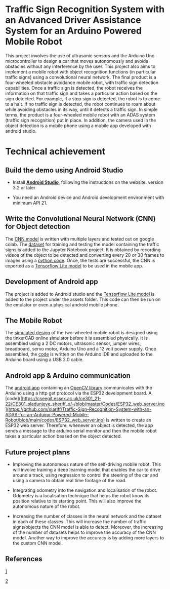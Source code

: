 # Traffic Sign Recognition System with an Advanced Driver Assistance System for an Arduino Powered Mobile Robot

This project involves the use of ultrasonic sensors and the Arduino Uno microcontroller to design a car that moves autonomously and avoids obstacles without any interference by the user. This project also aims to implement a mobile robot with object recognition functions (in particular traffic signs) using a convolutional neural network. The final product is a four-wheeled obstacle avoidance mobile robot, with traffic sign detection capabilities. Once a traffic sign is detected, the robot receives the information on that traffic sign and takes a particular action based on the sign detected. For example, if a stop sign is detected, the robot is to come to a halt. If no traffic sign is detected, the robot continues to roam about while avoiding obstacles in its way, until it detects a traffic sign. In simple terms, the product is a four-wheeled mobile robot with an ADAS system (traffic sign recognition) put in place. In addition, the camera used in the object detection is a mobile phone using a mobile app developed with android studio.

# Technical achievement

## Build the demo using Android Studio

*   Install
    **[Android Studio](https://developer.android.com/studio/index.html)**,
    following the instructions on the website. version 3.2 or later

*   You need an Android device and Android development environment with minimum
    API 21.

## Write the Convolutional Neural Network (CNN) for Object detection

The [CNN model](https://colab.research.google.com/drive/1zz32806ksvR5BfweIQRhq73ntVd1dWTn?usp=sharing) is written with multiple layers and tested out on google colab. The [dataset](https://cseegit.essex.ac.uk/ce301_21-22/CE301_oladunjoye_sheriff_o/-/blob/master/Dataset/signs.zip) for training and testing the model containing the traffic signs is added to the Jupyter Notebook project. It is obtained by recording videos of the object to be detected  and converting every 20 or 30 frames to images using a [python code](https://github.com/olariff/Traffic-Sign-Recognition-System-with-an-ADAS-for-an-Arduino-Powered-Mobile-Robot/blob/main/codes/conv_video_to_image.py). Once, the tests are successful, the CNN is exported as a [Tensorflow Lite model](https://github.com/olariff/Traffic-Sign-Recognition-System-with-an-ADAS-for-an-Arduino-Powered-Mobile-Robot/blob/main/model.tflite) to be used in the mobile app.

## Development of Android app

The project is added to Android studio and the [Tensorflow Lite model]([https://cseegit.essex.ac.uk/ce301_21-22/CE301_oladunjoye_sheriff_o/-/blob/master/Dataset/model.tflite](https://github.com/olariff/Traffic-Sign-Recognition-System-with-an-ADAS-for-an-Arduino-Powered-Mobile-Robot/blob/main/model.tflite)) is added to the project under the assets folder. This code can then be run on the emulator or even a physical android mobile phone.

## The Mobile Robot

The [simulated design](https://www.tinkercad.com/things/1qIcLglHojo-technical-achievement/editel) of the two-wheeled mobile robot is designed using the tinkerCAD online simulator before it is assembled physically. It is assembled using a 2 DC motors, ultrasonic sensor, jumper wires, breadboard, servo motor, Arduino Uno and a 12 volt power supply. Once assembled, the [code](https://cseegit.essex.ac.uk/ce301_21-22/CE301_oladunjoye_sheriff_o/-/blob/master/Codes/Autonomous_rover.ino) is written on the Arduino IDE and uploaded to the Arduino board using a USB 2.0 cable.

## Android app & Arduino communication

The [android app]([https://cseegit.essex.ac.uk/ce301_21-22/CE301_oladunjoye_sheriff_o/-/blob/master/Codes/app.zip](https://github.com/olariff/Traffic-Sign-Recognition-System-with-an-ADAS-for-an-Arduino-Powered-Mobile-Robot/tree/main/App%20code)) containing an [OpenCV library]([https://cseegit.essex.ac.uk/ce301_21-22/CE301_oladunjoye_sheriff_o/-/blob/master/Codes/openCVLibrary3413.zip](https://github.com/olariff/Traffic-Sign-Recognition-System-with-an-ADAS-for-an-Arduino-Powered-Mobile-Robot/blob/main/codes/openCVLibrary3413.zip)) communicates with the Arduino using a http get protocol via the ESP32 development board. A [code]([https://cseegit.essex.ac.uk/ce301_21-22/CE301_oladunjoye_sheriff_o/-/blob/master/Codes/ESP32_web_server.ino](https://github.com/olariff/Traffic-Sign-Recognition-System-with-an-ADAS-for-an-Arduino-Powered-Mobile-Robot/blob/main/codes/ESP32_web_server.ino) is written to create an ESP32 web server. Therefore, whenever an object is detected, the app sends a message to the arduino serial monitor and then the mobile robot takes a particular action beased on the object detected.

## Future project plans

*	Improving the autonomous nature of the self-driving mobile robot. This will involve training a deep learning model that enables the car to drive around a track, using regression to control the steering of the car and using a camera to obtain real time footage of the road.

*	Integrating odometry into the navigation and localisation of the robot. Odometry is a localisation technique that helps the robot know its position relative to its starting point. This will also improve the autonomous nature of the robot. 

*	Increasing the number of classes in the neural network and the dataset in each of these classes. This will increase the number of traffic signs/objects the CNN model is able to detect. Moreover, the increasing of the number of datasets helps to improve the accuracy of the CNN model. Another way to improve the accuracy is by adding more layers to the custom CNN model.

## References

[1](https://github.com/tensorflow/examples)

[2](https://github.com/tensorflow/examples)



